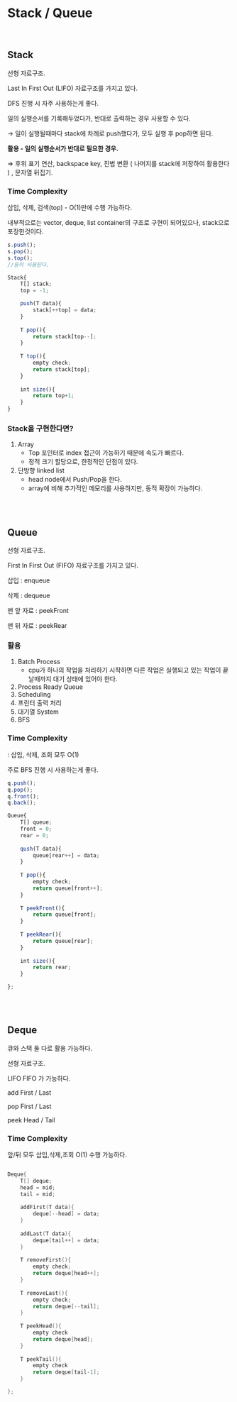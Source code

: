 # Stack / Queue

</br>

## **Stack**

선형 자료구조.

Last In First Out (LIFO) 자료구조를 가지고 있다.

DFS 진행 시 자주 사용하는게 좋다.

일의 실행순서를 기록해두었다가, 반대로 출력하는 경우 사용할 수 있다. 

→ 일이 실행될때마다 stack에 차례로 push했다가, 모두 실행 후 pop하면 된다.

**활용 - 일의 실행순서가 반대로 필요한 경우.**

⇒ 후위 표기 연산, backspace key, 진법 변환 ( 나머지를 stack에 저장하여 활용한다 ) , 문자열 뒤집기.

### Time Complexity

삽입, 삭제, 검색(top) - O(1)만에 수행 가능하다.

내부적으로는 vector, deque, list container의 구조로 구현이 되어있으나, stack으로 포장한것이다.

```jsx
s.push();
s.pop();
s.top();
//등이 사용된다.

Stack{
	T[] stack;
	top = -1;

	push(T data){
		stack[++top] = data;
	}
	
	T pop(){
		return stack[top--];
	}
	
	T top(){
		empty check;
		return stack[top];
	}
	
	int size(){
		return top+1;
	}
}

```

### Stack을 구현한다면?

1. Array 
    - Top 포인터로 index 접근이 가능하기 때문에 속도가 빠르다.
    - 정적 크기 할당으로, 한정적인 단점이 있다.
2. 단방향 linked list
    - head node에서 Push/Pop을 한다.
    - array에 비해 추가적인 메모리를 사용하지만, 동적 확장이 가능하다.

</br>

</br>

## **Queue**

선형 자료구조.

First In First Out (FIFO) 자료구조를 가지고 있다.

삽입 : enqueue

삭제 : dequeue 

맨 앞 자료 : peekFront

맨 뒤 자료 : peekRear

### 활용

1. Batch Process
    - cpu가 하나의 작업을 처리하기 시작하면 다른 작업은 실행되고 있는 작업이 끝날때까지 대기 상태에 있어야 한다.
2. Process Ready Queue
3. Scheduling
4. 프린터 출력 처리
5. 대기열 System
6. BFS

### Time Complexity

: 삽입, 삭제, 조회 모두 O(1)

주로 BFS 진행 시 사용하는게 좋다. 

```jsx
q.push();
q.pop();
q.front();
q.back();

Queue{
	T[] queue;
	front = 0;
	rear = 0;
	
	qush(T data){
		queue[rear++] = data;
	}
	
	T pop(){
		empty check;
		return queue[front++];
	}
	
	T peekFront(){
		return queue[front];
	}
	
	T peekRear(){
		return queue[rear];
	}
	
	int size(){
		return rear;
	}

};

```

</br>

</br>

## Deque

큐와 스택 둘 다로 활용 가능하다.

선형 자료구조.

LIFO FIFO 가 가능하다.

add First / Last 

pop First / Last

peek Head / Tail

### Time Complexity

앞/뒤 모두 삽입,삭제,조회 O(1) 수행 가능하다.

```cpp

Deque{
	T[] deque;
	head = mid;
	tail = mid;
	
	addFirst(T data){
		deque[--head] = data;
	}	
	
	addLast(T data){
		deque[tail++] = data;
	}
	
	T removeFirst(){
		empty check;
		return deque[head++];
	}
	
	T removeLast(){
		empty check;
		return deque[--tail];
	}
	
	T peekHead(){
		empty check
		return deque[head];
	}
	
	T peekTail(){
		empty check
		return deque[tail-1];
	}

};

```